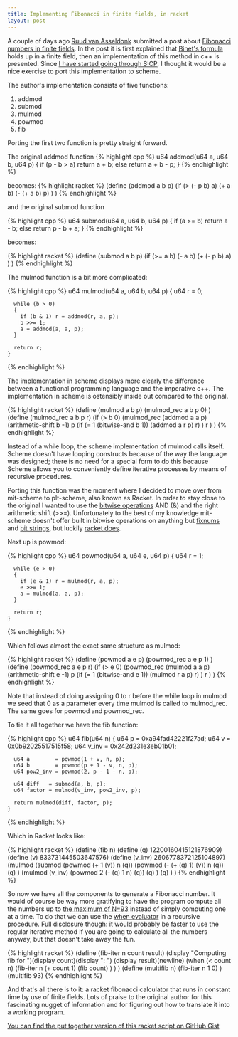 ```yaml
---
title: Implementing Fibonacci in finite fields, in racket
layout: post
---
```

A couple of days ago [Ruud van Asseldonk](https://github.com/ruud-v-a)
submitted a post about [Fibonacci numbers in finite
fields](http://ruudvanasseldonk.com/2014/07/01/fibonacci-numbers-in-finite-fields).
In the post it is first explained that [Binet's
formula](http://mathworld.wolfram.com/BinetsFibonacciNumberFormula.html)
holds up in a finite field, then an implementation of this method in c++
is presented. Since [I have started going through
SICP](http://rickvandeloo.com/2014/07/02/why-I-am-starting-the-SICP-reading-project-this-summer/),
I thought it would be a nice exercise to port this implementation to
scheme.

The author's implementation consists of five functions:

1.  addmod
2.  submod
3.  mulmod
4.  powmod
5.  fib

Porting the first two function is pretty straight forward.

The original addmod function
{% highlight cpp %}
    u64 addmod(u64 a, u64 b, u64 p)
    {
      if (p - b > a) return a + b;
      else return a + b - p;
    }
{% endhighlight %}

becomes:
{% highlight racket %}
    (define (addmod a b p)
      (if  (> (- p b) a)
          (+ a b)
          (- (+ a b) p)
      )
    )
{% endhighlight %}

and the original submod function

{% highlight cpp %}
    u64 submod(u64 a, u64 b, u64 p)
    {
      if (a >= b) return a - b;
      else return p - b + a;
    }
{% endhighlight %}

becomes:

{% highlight racket %}
    (define (submod a b p)
      (if (>= a b)
          (- a b)
          (+ (- p b) a)
      )
    )
{% endhighlight %}

The mulmod function is a bit more complicated:

{% highlight cpp %}
    u64 mulmod(u64 a, u64 b, u64 p)
    {
      u64 r = 0;

      while (b > 0)
      {
        if (b & 1) r = addmod(r, a, p);
        b >>= 1;
        a = addmod(a, a, p);
      }

      return r;
    }
{% endhighlight %}

The implementation in scheme displays more clearly the difference
between a functional programming language and the imperative c++. The
implementation in scheme is ostensibly inside out compared to the
original.

{% highlight racket %}
    (define (mulmod a b p)
      (mulmod_rec a b p 0)
    )
    (define (mulmod_rec a b p r)
      (if (> b 0)
          (mulmod_rec (addmod a a p)
                  (arithmetic-shift b -1)
                  p
                  (if (= 1 (bitwise-and b 1)) (addmod a r p) r)
          )
          r
      )
    )
{% endhighlight %}

Instead of a while loop, the scheme implementation of mulmod calls
itself. Scheme doesn't have looping constructs because of the way the
language was designed; there is no need for a special form to do this
because Scheme allows you to conveniently define iterative processes by
means of recursive procedures.

Porting this function was the moment where I decided to move over from
mit-scheme to plt-scheme, also known as Racket. In order to stay close
to the original I wanted to use the [bitwise
operations](http://en.wikipedia.org/wiki/Bitwise_operation) AND (&) and
the right arithmetic shift (\>\>=). Unfortunately to the best of my
knowledge mit-scheme doesn't offer built in bitwise operations on
anything but
[fixnums](http://web.mit.edu/scheme_v9.0.1/doc/mit-scheme-ref/Fixnum-Operations.html)
and [bit
strings](http://www.cse.iitb.ac.in/~as/mit-scheme/scheme_10.html#SEC103),
but luckily [racket
does](http://docs.racket-lang.org/reference/generic-numbers.html#%28part._.Bitwise_.Operations%29).

Next up is powmod:

{% highlight cpp %}
    u64 powmod(u64 a, u64 e, u64 p)
    {
      u64 r = 1;
      
      while (e > 0)
      {
        if (e & 1) r = mulmod(r, a, p);
        e >>= 1;
        a = mulmod(a, a, p);
      }

      return r;
    }
{% endhighlight %}

Which follows almost the exact same structure as mulmod:

{% highlight racket %}
    (define (powmod a e p)
      (powmod_rec a e p 1)
    )
    (define (powmod_rec a e p r)
      (if (> e 0)
          (powmod_rec (mulmod a a p)
                  (arithmetic-shift e -1)
                  p
                  (if (= 1 (bitwise-and e 1)) (mulmod r a p) r)
          )
          r
      )
    )
{% endhighlight %}

Note that instead of doing assigning 0 to r before the while loop in
mulmod we seed that 0 as a parameter every time mulmod is called to
mulmod\_rec. The same goes for powmod and powmod\_rec.

To tie it all together we have the fib function:

{% highlight cpp %}
    u64 fib(u64 n)
    {
      u64 p     = 0xa94fad42221f27ad;
      u64 v     = 0x0b92025517515f58;
      u64 v_inv = 0x242d231e3eb01b01;

      u64 a        = powmod(1 + v, n, p);
      u64 b        = powmod(p + 1 - v, n, p);
      u64 pow2_inv = powmod(2, p - 1 - n, p);

      u64 diff   = submod(a, b, p);
      u64 factor = mulmod(v_inv, pow2_inv, p);

      return mulmod(diff, factor, p);
    }
{% endhighlight %}

Which in Racket looks like:

{% highlight racket %}
    (define (fib n)
      (define (q)     12200160415121876909)
      (define (v)     833731445503647576)
      (define (v_inv) 2606778372125104897)
      (mulmod (submod (powmod (+ 1 (v)) n (q))
                      (powmod (- (+ (q) 1) (v)) n (q))
                      (q)
              )
              (mulmod (v_inv)
                      (powmod 2 (- (q) 1 n) (q))
                      (q)
              )
              (q)
      )
    )
{% endhighlight %}

So now we have all the components to generate a Fibonacci number. It
would of course be way more gratifying to have the program compute all
the numbers up to [the maximum of
N=93](http://ruudvanasseldonk.com/2014/07/01/fibonacci-numbers-in-finite-fields#finite-fields)
instead of simply computing one at a time. To do that we can use the
[when evaluator](http://docs.racket-lang.org/reference/when_unless.html)
in a recursive procedure. Full disclosure though: it would probably be
faster to use the regular iterative method if you are going to calculate
all the numbers anyway, but that doesn't take away the fun.

{% highlight racket %}
    (define (fib-iter n count result)
      (display "Computing fib for ")(display count)(display ": ")
      (display result)(newline)
      (when (< count n)
          (fib-iter n
                    (+ count 1)
                    (fib count)
          )
       )
    )
    (define (multifib n)
      (fib-iter n 1 0)
    )
    (multifib 93)
{% endhighlight %}

And that's all there is to it: a racket fibonacci calculator that runs
in constant time by use of finite fields. Lots of praise to the original
author for this fascinating nugget of information and for figuring out
how to translate it into a working program.

[You can find the put together version of this racket script on GitHub
Gist](https://gist.github.com/vdloo/b3eed782c0b69617d718)
